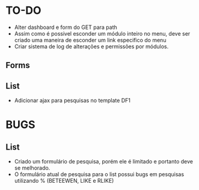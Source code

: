 TO-DO
=====
- Alter dashboard e form do GET para path
- Assim como é possivel esconder um módulo inteiro no menu, deve ser criado uma maneira de esconder um link especifico do menu
- Criar sistema de log de alterações e permissões por módulos.

Forms
-----


List
----
- Adicionar ajax para pesquisas no template DF1

BUGS
====

List
----
- Criado um formulário de pesquisa, porém ele é limitado e portanto deve se melhorado.
- O formulário atual de pesquisa para o list possui bugs em pesquisas utilizando % (BETEEWEN, LIKE e RLIKE)
